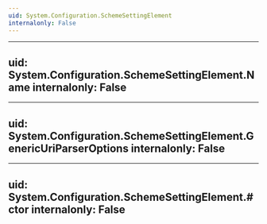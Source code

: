 ```yaml
---
uid: System.Configuration.SchemeSettingElement
internalonly: False
---
```


---
uid: System.Configuration.SchemeSettingElement.Name
internalonly: False
---

---
uid: System.Configuration.SchemeSettingElement.GenericUriParserOptions
internalonly: False
---

---
uid: System.Configuration.SchemeSettingElement.#ctor
internalonly: False
---
